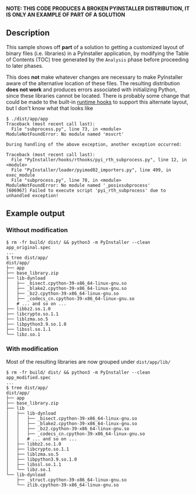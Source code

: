 **NOTE: THIS CODE PRODUCES A BROKEN PYINSTALLER DISTRIBUTION, IT IS ONLY AN
EXAMPLE OF PART OF A SOLUTION**

## Description

This sample shows off **part** of a solution to getting a customized layout of
binary files (i.e. libraries) in a PyInstaller application, by modifying the
Table of Contents (TOC) tree generated by the `Analysis` phase before
proceeding to later phases.

This does **not** make whatever changes are necessary to make PyInstaller aware
of the alternative location of these files. The resulting distribution **does
not work** and produces errors associated with initializing Python, since these
libraries cannot be located. There is probably some change that could be made
to the built-in [runtime hooks](https://pyinstaller.org/en/stable/hooks.html)
to support this alternate layout, but I don't know what that looks like

```
$ ./dist/app/app
Traceback (most recent call last):
  File "subprocess.py", line 73, in <module>
ModuleNotFoundError: No module named 'msvcrt'

During handling of the above exception, another exception occurred:

Traceback (most recent call last):
  File "PyInstaller/hooks/rthooks/pyi_rth_subprocess.py", line 12, in <module>
  File "PyInstaller/loader/pyimod02_importers.py", line 499, in exec_module
  File "subprocess.py", line 78, in <module>
ModuleNotFoundError: No module named '_posixsubprocess'
[606967] Failed to execute script 'pyi_rth_subprocess' due to unhandled exception!
```

## Example output

### Without modification

```
$ rm -fr build/ dist/ && python3 -m PyInstaller --clean app_original.spec
...
$ tree dist/app/
dist/app/
├── app
├── base_library.zip
├── lib-dynload
│   ├── _bisect.cpython-39-x86_64-linux-gnu.so
│   ├── _blake2.cpython-39-x86_64-linux-gnu.so
│   ├── _bz2.cpython-39-x86_64-linux-gnu.so
│   ├── _codecs_cn.cpython-39-x86_64-linux-gnu.so
│   # ... and so on ...
├── libbz2.so.1.0
├── libcrypto.so.1.1
├── liblzma.so.5
├── libpython3.9.so.1.0
├── libssl.so.1.1
└── libz.so.1
```

### With modification

Most of the resulting libraries are now grouped under `dist/app/lib/`

```
$ rm -fr build/ dist/ && python3 -m PyInstaller --clean app_modified.spec
...
$ tree dist/app/
dist/app/
├── app
├── base_library.zip
├── lib
│   ├── lib-dynload
│   │   ├── _bisect.cpython-39-x86_64-linux-gnu.so
│   │   ├── _blake2.cpython-39-x86_64-linux-gnu.so
│   │   ├── _bz2.cpython-39-x86_64-linux-gnu.so
│   │   ├── _codecs_cn.cpython-39-x86_64-linux-gnu.so
│   │   # ... and so on ...
│   ├── libbz2.so.1.0
│   ├── libcrypto.so.1.1
│   ├── liblzma.so.5
│   ├── libpython3.9.so.1.0
│   ├── libssl.so.1.1
│   └── libz.so.1
└── lib-dynload
    ├── _struct.cpython-39-x86_64-linux-gnu.so
    └── zlib.cpython-39-x86_64-linux-gnu.so
```


